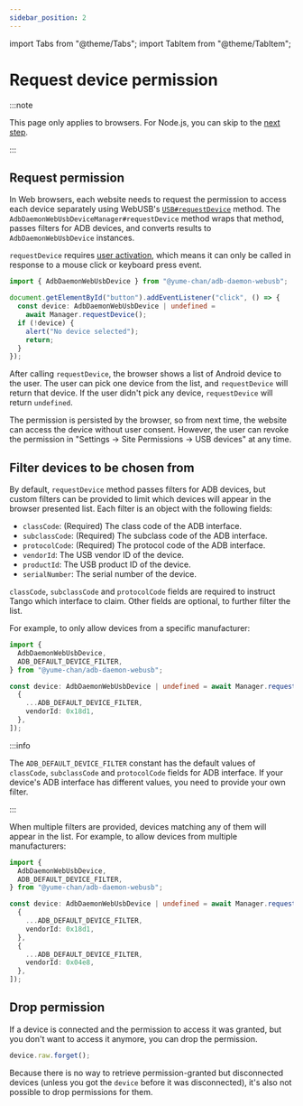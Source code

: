 ```yaml
---
sidebar_position: 2
---
```


import Tabs from "@theme/Tabs";
import TabItem from "@theme/TabItem";

# Request device permission

:::note

This page only applies to browsers. For Node.js, you can skip to the [next step](./get-devices.md).

:::

## Request permission

In Web browsers, each website needs to request the permission to access each device separately using WebUSB's [`USB#requestDevice`](https://wicg.github.io/webusb/#dom-usb-requestdevice) method. The `AdbDaemonWebUsbDeviceManager#requestDevice` method wraps that method, passes filters for ADB devices, and converts results to `AdbDaemonWebUsbDevice` instances.

`requestDevice` requires [user activation](https://developer.mozilla.org/en-US/docs/Web/Security/User_activation), which means it can only be called in response to a mouse click or keyboard press event.

```ts transpile
import { AdbDaemonWebUsbDevice } from "@yume-chan/adb-daemon-webusb";

document.getElementById("button").addEventListener("click", () => {
  const device: AdbDaemonWebUsbDevice | undefined =
    await Manager.requestDevice();
  if (!device) {
    alert("No device selected");
    return;
  }
});
```

After calling `requestDevice`, the browser shows a list of Android device to the user. The user can pick one device from the list, and `requestDevice` will return that device. If the user didn't pick any device, `requestDevice` will return `undefined`.

The permission is persisted by the browser, so from next time, the website can access the device without user consent. However, the user can revoke the permission in "Settings -> Site Permissions -> USB devices" at any time.

## Filter devices to be chosen from

By default, `requestDevice` method passes filters for ADB devices, but custom filters can be provided to limit which devices will appear in the browser presented list. Each filter is an object with the following fields:

- `classCode`: (Required) The class code of the ADB interface.
- `subclassCode`: (Required) The subclass code of the ADB interface.
- `protocolCode`: (Required) The protocol code of the ADB interface.
- `vendorId`: The USB vendor ID of the device.
- `productId`: The USB product ID of the device.
- `serialNumber`: The serial number of the device.

`classCode`, `subclassCode` and `protocolCode` fields are required to instruct Tango which interface to claim. Other fields are optional, to further filter the list.

For example, to only allow devices from a specific manufacturer:

```ts transpile
import {
  AdbDaemonWebUsbDevice,
  ADB_DEFAULT_DEVICE_FILTER,
} from "@yume-chan/adb-daemon-webusb";

const device: AdbDaemonWebUsbDevice | undefined = await Manager.requestDevice([
  {
    ...ADB_DEFAULT_DEVICE_FILTER,
    vendorId: 0x18d1,
  },
]);
```

:::info

The `ADB_DEFAULT_DEVICE_FILTER` constant has the default values of `classCode`, `subclassCode` and `protocolCode` fields for ADB interface. If your device's ADB interface has different values, you need to provide your own filter.

:::

When multiple filters are provided, devices matching any of them will appear in the list. For example, to allow devices from multiple manufacturers:

```ts transpile
import {
  AdbDaemonWebUsbDevice,
  ADB_DEFAULT_DEVICE_FILTER,
} from "@yume-chan/adb-daemon-webusb";

const device: AdbDaemonWebUsbDevice | undefined = await Manager.requestDevice([
  {
    ...ADB_DEFAULT_DEVICE_FILTER,
    vendorId: 0x18d1,
  },
  {
    ...ADB_DEFAULT_DEVICE_FILTER,
    vendorId: 0x04e8,
  },
]);
```

## Drop permission

If a device is connected and the permission to access it was granted, but you don't want to access it anymore, you can drop the permission.

```ts transpile
device.raw.forget();
```

Because there is no way to retrieve permission-granted but disconnected devices (unless you got the `device` before it was disconnected), it's also not possible to drop permissions for them.
